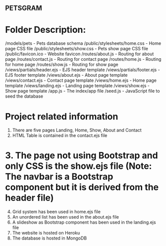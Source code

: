 ## PETSGRAM
# Folder Description:
/models/pets - Pets database schema
/public/stylesheets/home.css - Home page CSS file
/public/stylesheets/show.css - Pets show page CSS file
/public/favicon.ico - Website favicon
/routes/about.js - Routing for about page
/routes/contact.js - Routing for contact page
/routes/home.js - Routing for home page
/routes/show.js - Routing for show page
/views/partials/header.ejs - EJS header template
/views/partials/footer.ejs - EJS footer template
/views/about.ejs - About page template
/views/contact.ejs - Contact page template
/views/home.ejs - Home page template
/views/landing.ejs - Landing page template
/views/show.ejs - Show page template
/app.js - The index/app file
/seed.js - JavaScript file to seed the database


# Project related information

1. There are five pages Landing, Home, Show, About and Contact
2. HTML Table is contained in the contact.ejs file
# 3. The page not using Bootstrap and only CSS is the show.ejs file (Note: The navbar is a Bootstrap component but it is derived from the header file)
4. Grid system has been used in home.ejs file
5. An unordered list has been used in the about.ejs file
6. A slideshow as Bootstrap component has been used in the landing.ejs file
7. The website is hosted on Heroku
8. The database is hosted in MongoDB


